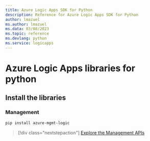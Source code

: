 ```yaml
---
title: Azure Logic Apps SDK for Python
description: Reference for Azure Logic Apps SDK for Python
author: lmazuel
ms.author: lmazuel
ms.data: 03/08/2023
ms.topic: reference
ms.devlang: python
ms.service: logicapps
---
```

# Azure Logic Apps libraries for python

## Install the libraries


### Management

```bash
pip install azure-mgmt-logic
```
> [!div class="nextstepaction"]
> [Explore the Management APIs](/python/api/azure-mgmt-logic)